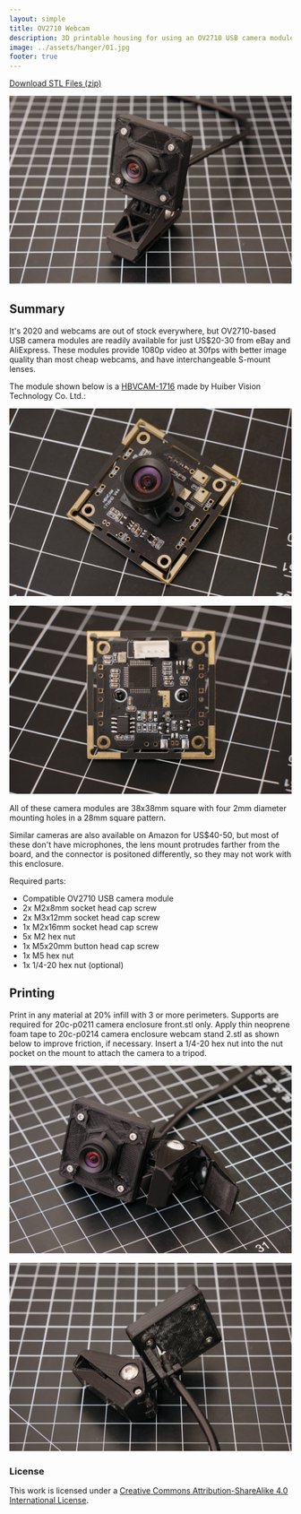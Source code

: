 ```yaml
---
layout: simple
title: OV2710 Webcam
description: 3D printable housing for using an OV2710 USB camera module as a webcam
image: ../assets/hanger/01.jpg
footer: true
---
```


<a href="../assets/webcam/webcam STLs.zip" class="button">Download STL Files (zip)</a>

![](../assets/webcam/DSCF7127.jpg)

## Summary
It's 2020 and webcams are out of stock everywhere, but OV2710-based USB camera modules are readily available for just US$20-30 from eBay and AliExpress. These modules provide 1080p video at 30fps with better image quality than most cheap webcams, and have interchangeable S-mount lenses.

The module shown below is a [HBVCAM-1716](https://www.hbvcamera.com/full-hd-1080p-usb-cameras/hbvcam-1716-2710-s1.0.html) made by Huiber Vision Technology Co. Ltd.:

![](../assets/webcam/DSCF7130.jpg)

![](../assets/webcam/DSCF7132.jpg)

All of these camera modules are 38x38mm square with four 2mm diameter mounting holes in a 28mm square pattern.

Similar cameras are also available on Amazon for US$40-50, but most of these don't have microphones, the lens mount protrudes farther from the board, and the connector is positoned differently, so they may not work with this enclosure.

Required parts:
* Compatible OV2710 USB camera module
* 2x M2x8mm socket head cap screw
* 2x M3x12mm socket head cap screw
* 1x M2x16mm socket head cap screw
* 5x M2 hex nut
* 1x M5x20mm button head cap screw
* 1x M5 hex nut
* 1x 1/4-20 hex nut (optional)

## Printing
Print in any material at 20% infill with 3 or more perimeters. Supports are required for 20c-p0211 camera enclosure front.stl only. Apply thin neoprene foam tape to 20c-p0214 camera enclosure webcam stand 2.stl as shown below to improve friction, if necessary. Insert a 1/4-20 hex nut into the nut pocket on the mount to attach the camera to a tripod.

![](../assets/webcam/DSCF7121.jpg)

![](../assets/webcam/DSCF7124.jpg)

### License
This work is licensed under a [Creative Commons Attribution-ShareAlike 4.0 International License](http://creativecommons.org/licenses/by-sa/4.0/).
